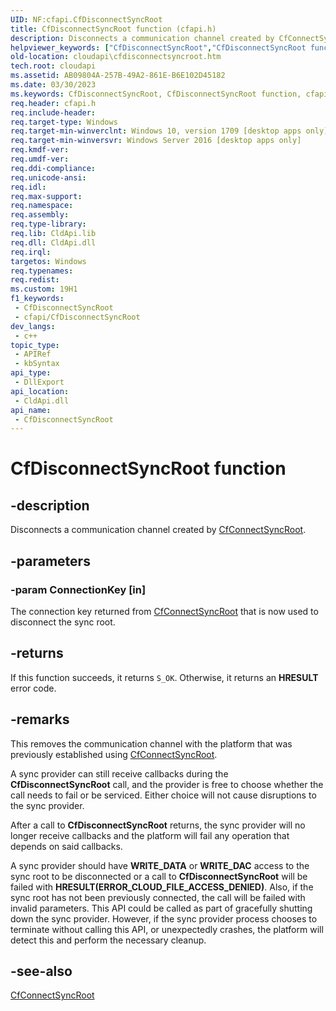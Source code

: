 ```yaml
---
UID: NF:cfapi.CfDisconnectSyncRoot
title: CfDisconnectSyncRoot function (cfapi.h)
description: Disconnects a communication channel created by CfConnectSyncRoot.
helpviewer_keywords: ["CfDisconnectSyncRoot","CfDisconnectSyncRoot function","cfapi/CfDisconnectSyncRoot","cloudApi.cfdisconnectsyncroot"]
old-location: cloudapi\cfdisconnectsyncroot.htm
tech.root: cloudapi
ms.assetid: AB09804A-257B-49A2-861E-B6E102D45182
ms.date: 03/30/2023
ms.keywords: CfDisconnectSyncRoot, CfDisconnectSyncRoot function, cfapi/CfDisconnectSyncRoot, cloudApi.cfdisconnectsyncroot
req.header: cfapi.h
req.include-header: 
req.target-type: Windows
req.target-min-winverclnt: Windows 10, version 1709 [desktop apps only]
req.target-min-winversvr: Windows Server 2016 [desktop apps only]
req.kmdf-ver: 
req.umdf-ver: 
req.ddi-compliance: 
req.unicode-ansi: 
req.idl: 
req.max-support: 
req.namespace: 
req.assembly: 
req.type-library: 
req.lib: CldApi.lib
req.dll: CldApi.dll
req.irql: 
targetos: Windows
req.typenames: 
req.redist: 
ms.custom: 19H1
f1_keywords:
 - CfDisconnectSyncRoot
 - cfapi/CfDisconnectSyncRoot
dev_langs:
 - c++
topic_type:
 - APIRef
 - kbSyntax
api_type:
 - DllExport
api_location:
 - CldApi.dll
api_name:
 - CfDisconnectSyncRoot
---
```


# CfDisconnectSyncRoot function

## -description

Disconnects a communication channel created by [CfConnectSyncRoot](nf-cfapi-cfconnectsyncroot.md).

## -parameters

### -param ConnectionKey [in]

The connection key returned from [CfConnectSyncRoot](nf-cfapi-cfconnectsyncroot.md) that is now used to disconnect the sync root.

## -returns

If this function succeeds, it returns `S_OK`. Otherwise, it returns an **HRESULT** error code.

## -remarks

This removes the communication channel with the platform that was previously established using [CfConnectSyncRoot](nf-cfapi-cfconnectsyncroot.md).

A sync provider can still receive callbacks during the **CfDisconnectSyncRoot** call, and the provider is free to choose whether the call needs to fail or be serviced. Either choice will not cause disruptions to the sync provider.

After a call to **CfDisconnectSyncRoot** returns, the sync provider will no longer receive callbacks and the platform will fail any operation that depends on said callbacks.

A sync provider should have **WRITE_DATA** or **WRITE_DAC** access to the sync root to be disconnected or a call to **CfDisconnectSyncRoot** will be failed with **HRESULT(ERROR_CLOUD_FILE_ACCESS_DENIED)**. Also, if the sync root has not been previously connected, the call will be failed with invalid parameters. This API could be called as part of gracefully shutting down the sync provider. However, if the sync provider process chooses to terminate without calling this API, or unexpectedly crashes, the platform will detect this and perform the necessary cleanup.

## -see-also

[CfConnectSyncRoot](nf-cfapi-cfconnectsyncroot.md)

